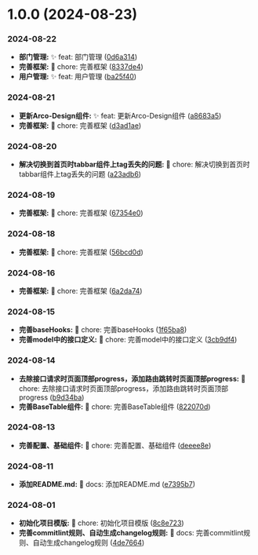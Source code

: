 # 1.0.0 (2024-08-23)


### 2024-08-22

* **部门管理:** ✨ feat: 部门管理 ([0d6a314](https://github.com/jianfengtheboy/web-admin-ui/commit/0d6a314))
* **完善框架:** 🧱 chore: 完善框架 ([8337de4](https://github.com/jianfengtheboy/web-admin-ui/commit/8337de4))
* **用户管理:** ✨ feat: 用户管理 ([ba25f40](https://github.com/jianfengtheboy/web-admin-ui/commit/ba25f40))


### 2024-08-21

* **更新Arco-Design组件:** ✨ feat: 更新Arco-Design组件 ([a8683a5](https://github.com/jianfengtheboy/web-admin-ui/commit/a8683a5))
* **完善框架:** 🧱 chore: 完善框架 ([d3ad1ae](https://github.com/jianfengtheboy/web-admin-ui/commit/d3ad1ae))


### 2024-08-20

* **解决切换到首页时tabbar组件上tag丢失的问题:** 🧱 chore: 解决切换到首页时tabbar组件上tag丢失的问题 ([a23adb6](https://github.com/jianfengtheboy/web-admin-ui/commit/a23adb6))


### 2024-08-19

* **完善框架:** 🧱 chore: 完善框架 ([67354e0](https://github.com/jianfengtheboy/web-admin-ui/commit/67354e0))


### 2024-08-18

* **完善框架:** 🧱 chore: 完善框架 ([56bcd0d](https://github.com/jianfengtheboy/web-admin-ui/commit/56bcd0d))


### 2024-08-16

* **完善框架:** 🧱 chore: 完善框架 ([6a2da74](https://github.com/jianfengtheboy/web-admin-ui/commit/6a2da74))


### 2024-08-15

* **完善baseHooks:** 🧱 chore: 完善baseHooks ([1f65ba8](https://github.com/jianfengtheboy/web-admin-ui/commit/1f65ba8))
* **完善model中的接口定义:** 🧱 chore: 完善model中的接口定义 ([3cb9df4](https://github.com/jianfengtheboy/web-admin-ui/commit/3cb9df4))


### 2024-08-14

* **去除接口请求时页面顶部progress，添加路由跳转时页面顶部progress:** 🧱 chore: 去除接口请求时页面顶部progress，添加路由跳转时页面顶部progress ([b9d34ba](https://github.com/jianfengtheboy/web-admin-ui/commit/b9d34ba))
* **完善BaseTable组件:** 🧱 chore: 完善BaseTable组件 ([822070d](https://github.com/jianfengtheboy/web-admin-ui/commit/822070d))


### 2024-08-13

* **完善配置、基础组件:** 🧱 chore: 完善配置、基础组件 ([deeee8e](https://github.com/jianfengtheboy/web-admin-ui/commit/deeee8e))


### 2024-08-11

* **添加README.md:** 📝 docs: 添加README.md ([e7395b7](https://github.com/jianfengtheboy/web-admin-ui/commit/e7395b7))


### 2024-08-01

* **初始化项目模版:** 🧱 chore: 初始化项目模版 ([8c8e723](https://github.com/jianfengtheboy/web-admin-ui/commit/8c8e723))
* **完善commitlint规则、自动生成changelog规则:** 📝 docs: 完善commitlint规则、自动生成changelog规则 ([4de7664](https://github.com/jianfengtheboy/web-admin-ui/commit/4de7664))



